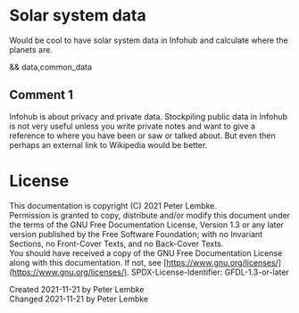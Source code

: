 # Solar system data
Would be cool to have solar system data in Infohub and calculate where the planets are.

&& data,common_data

## Comment 1
Infohub is about privacy and private data. Stockpiling public data in Infohub is not very useful unless you write private notes and want to give a reference to where you have been or saw or talked about.
But even then perhaps an external link to Wikipedia would be better.

# License
This documentation is copyright (C) 2021 Peter Lembke.  
Permission is granted to copy, distribute and/or modify this document under the terms of the GNU Free Documentation License, Version 1.3 or any later version published by the Free Software Foundation; with no Invariant Sections, no Front-Cover Texts, and no Back-Cover Texts.  
You should have received a copy of the GNU Free Documentation License along with this documentation. If not, see [https://www.gnu.org/licenses/](https://www.gnu.org/licenses/).  SPDX-License-Identifier: GFDL-1.3-or-later

Created 2021-11-21 by Peter Lembke  
Changed 2021-11-21 by Peter Lembke  
